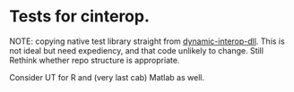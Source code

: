 # Tests for cinterop.

NOTE: copying native test library straight from [dynamic-interop-dll](https://github.com/jmp75/dynamic-interop-dll). This is not ideal but need expediency, and that code unlikely to change. Still Rethink whether repo structure is appropriate.

Consider UT for R and (very last cab) Matlab as well.